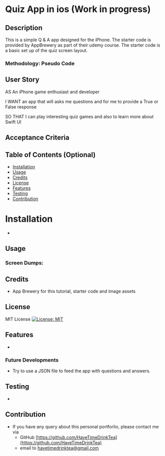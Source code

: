 # Quiz App in ios (Work in progress)


## Description
This is a simple Q & A app designed for the iPhone.  The starter code is provided by AppBrewery as part of their udemy course. The starter code is a basic set up of the quiz screen layout.


### Methodology: Pseudo Code


## User Story
AS An iPhone game enthusiast and developer

I WANT an app that will asks me questions and for me to provide a True or False response

SO THAT I can play interesting quiz games and also to learn more about Swift UI



## Acceptance Criteria



## Table of Contents (Optional)

* [Installation](#installation)
* [Usage](#usage)
* [Credits](#credits)
* [License](#license)
* [Features](#features)
* [Testing](#testing)
* [Contribution](#contribution)


# Installation

* 


## Usage 

### Screen Dumps:




## Credits
* App Brewery for this tutorial, starter code and image assets 

## License 

MIT License [![License: MIT](https://img.shields.io/badge/License-MIT-yellow.svg)](https://opensource.org/licenses/MIT)


## Features
* 


### Future Developments
* Try to use a JSON file to feed the app with questions and answers.


## Testing
* 

## Contribution
* If you have any query about this personal portforlio, please contact me via
  * GitHub [https://github.com/HaveTimeDrinkTea](https://github.com/HaveTimeDrinkTea)
  * email to <havetimedrinktea@gmail.com>
